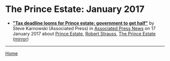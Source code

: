 # The Prince Estate: January 2017

 - [**"Tax deadline looms for Prince estate; government to get half"**](https://www.apnews.com/79450a727b23422e94e3ded9a5f9fcff) by Steve Karnowski (Associated Press) in [Associated Press News](https://www.apnews.com/) on 17 January 2017 about [Prince Estate](https://bjmdotnet.github.io/pr1nc3/topics/prince-estate/), [Robert Strauss](https://bjmdotnet.github.io/pr1nc3/topics/robert-strauss/), [The Prince Estate](https://bjmdotnet.github.io/pr1nc3/topics/the-prince-estate/) ([mirror](https://web.archive.org/web/*/https://www.apnews.com/79450a727b23422e94e3ded9a5f9fcff))

----

[Home](./)
